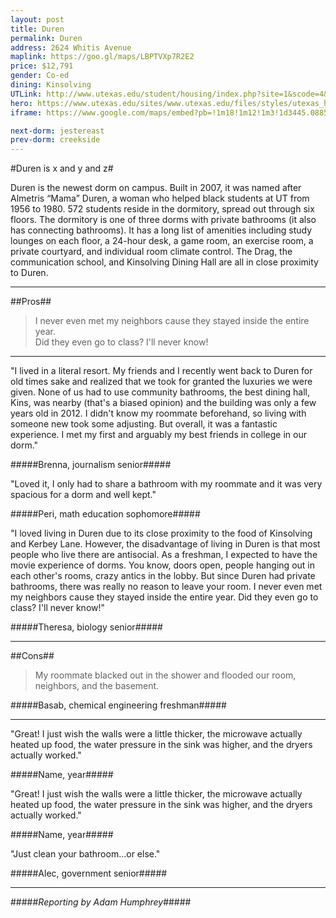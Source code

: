 ```yaml
---
layout: post
title: Duren
permalink: Duren
address: 2624 Whitis Avenue
maplink: https://goo.gl/maps/LBPTVXp7R2E2
price: $12,791
gender: Co-ed
dining: Kinsolving
UTLink: http://www.utexas.edu/student/housing/index.php?site=1&scode=4&id=1189
hero: https://www.utexas.edu/sites/www.utexas.edu/files/styles/utexas_hero_photo_image/public/hero-photos/maincampus_hero.jpg?itok=i1E3qQY4
iframe: https://www.google.com/maps/embed?pb=!1m18!1m12!1m3!1d3445.088558744243!2d-97.7428323848701!3d30.29154041381213!2m3!1f0!2f0!3f0!3m2!1i1024!2i768!4f13.1!3m3!1m2!1s0x8644b5826bdc1145%3A0x8d3a47721948ebbb!2sAlmetris+Duren+Residence+Hall!5e0!3m2!1sen!2sus!4v1462316936101

next-dorm: jestereast
prev-dorm: creekside
---
```


#Duren is x and y and z#

Duren is the newest dorm on campus. Built in 2007, it was named after Almetris “Mama” Duren, a woman who helped black students at UT from 1956 to 1980. 572 students reside in the dormitory, spread out through six floors. The dormitory is one of three dorms with private bathrooms (it also has connecting bathrooms). It has a long list of amenities including study lounges on each floor, a 24-hour desk, a game room, an exercise room, a private courtyard, and individual room climate control. The Drag, the communication school, and Kinsolving Dining Hall are all in close proximity to Duren.

---

##Pros##

> I never even met my neighbors cause they stayed inside the entire year. <br> Did they even go to class? I'll never know!

---

"I lived in a literal resort. My friends and I recently went back to Duren for old times sake and realized that we took for granted the luxuries we were given. None of us had to use community bathrooms, the best dining hall, Kins, was nearby (that's a biased opinion) and the building was only a few years old in 2012. I didn't know my roommate beforehand, so living with someone new took some adjusting. But overall, it was a fantastic experience. I met my first and arguably my best friends in college in our dorm." 

#####Brenna, journalism senior#####

"Loved it, I only had to share a bathroom with my roommate and it was very spacious for a dorm and well kept."

#####Peri, math education sophomore#####

"I loved living in Duren due to its close proximity to the food of Kinsolving and Kerbey Lane. However, the disadvantage of living in Duren is that most people who live there are antisocial. As a freshman, I expected to have the movie experience of dorms. You know, doors open, people hanging out in each other's rooms, crazy antics in the lobby. But since Duren had private bathrooms, there was really no reason to leave your room. I never even met my neighbors cause they stayed inside the entire year. Did they even go to class? I'll never know!"

#####Theresa, biology senior#####

---

##Cons##

> My roommate blacked out in the shower and flooded our room, neighbors, and the basement.

#####Basab, chemical engineering freshman#####

---

"Great! I just wish the walls were a little thicker, the microwave actually heated up food, the water pressure in the sink was higher, and the dryers actually worked."

#####Name, year#####

"Great! I just wish the walls were a little thicker, the microwave actually heated up food, the water pressure in the sink was higher, and the dryers actually worked."

#####Name, year#####

"Just clean your bathroom...or else."

#####Alec, government senior#####

---

#####_Reporting by Adam Humphrey_#####